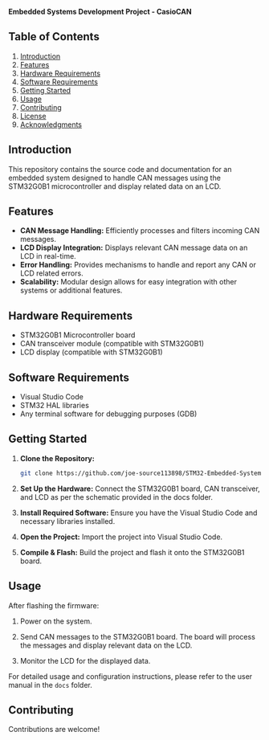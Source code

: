 **Embedded Systems Development Project - CasioCAN**

## Table of Contents
1. [Introduction](#introduction)
2. [Features](#features)
3. [Hardware Requirements](#hardware-requirements)
4. [Software Requirements](#software-requirements)
5. [Getting Started](#getting-started)
6. [Usage](#usage)
7. [Contributing](#contributing)
8. [License](#license)
9. [Acknowledgments](#acknowledgments)

## Introduction

This repository contains the source code and documentation for an embedded system designed to handle CAN messages using the STM32G0B1 microcontroller and display related data on an LCD.

## Features

- **CAN Message Handling:** Efficiently processes and filters incoming CAN messages.
- **LCD Display Integration:** Displays relevant CAN message data on an LCD in real-time.
- **Error Handling:** Provides mechanisms to handle and report any CAN or LCD related errors.
- **Scalability:** Modular design allows for easy integration with other systems or additional features.

## Hardware Requirements

- STM32G0B1 Microcontroller board
- CAN transceiver module (compatible with STM32G0B1)
- LCD display (compatible with STM32G0B1)

## Software Requirements

- Visual Studio Code
- STM32 HAL libraries
- Any terminal software for debugging purposes (GDB)

## Getting Started

1. **Clone the Repository:**
   ```bash
   git clone https://github.com/joe-source113898/STM32-Embedded-Systems-Development.git

2. **Set Up the Hardware:** Connect the STM32G0B1 board, CAN transceiver, and LCD as per the schematic provided in the docs folder.
   
3. **Install Required Software:** Ensure you have the Visual Studio Code and necessary libraries installed.

4. **Open the Project:** Import the project into Visual Studio Code.
   
5. **Compile & Flash:** Build the project and flash it onto the STM32G0B1 board.

## Usage
After flashing the firmware:

1. Power on the system.

2. Send CAN messages to the STM32G0B1 board. The board will process the messages and display relevant data on the LCD.

3. Monitor the LCD for the displayed data.

For detailed usage and configuration instructions, please refer to the user manual in the ```docs``` folder.

## Contributing
Contributions are welcome!
